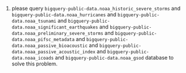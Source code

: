 1. please query `bigquery-public-data.noaa_historic_severe_storms` and `bigquery-public-data.noaa_hurricanes` and `bigquery-public-data.noaa_tsunami` and `bigquery-public-data.noaa_significant_earthquakes` and `bigquery-public-data.noaa_preliminary_severe_storms` and `bigquery-public-data.noaa_pifsc_metadata` and `bigquery-public-data.noaa_passive_bioacoustic` and `bigquery-public-data.noaa_passive_acoustic_index` and `bigquery-public-data.noaa_icoads` and `bigquery-public-data.noaa_gsod` database to solve this problem.